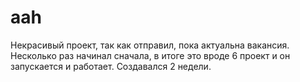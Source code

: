 # aah
Некрасивый проект, так как отправил, пока актуальна вакансия. Несколько раз начинал сначала, в итоге это вроде 6 проект и он запускается и работает. Создавался 2 недели.
